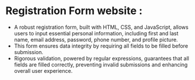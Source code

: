 <h1>Registration Form website :</h1>
<ul>
  <li>A robust registration form, built with HTML, CSS, and JavaScript, allows users to input essential personal information, including first and last name, email address, password, phone number, and profile picture.</li>
  <li>This form ensures data integrity by requiring all fields to be filled before submission.</li>
  <li>Rigorous validation, powered by regular expressions, guarantees that all fields are filled correctly, preventing invalid submissions and enhancing overall user experience.</li>
</ul>
